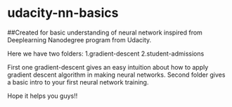 # udacity-nn-basics

##Created for basic understanding of neural network inspired from Deeplearning Nanodegree program from Udacity.

Here we have two folders:
  1.gradient-descent
  2.student-admissions
  
First one gradient-descent gives an easy intuition about how to apply gradient descent algorithm in making neural networks.
Second folder gives a basic intro to your first neural network training.

Hope it helps you guys!!
